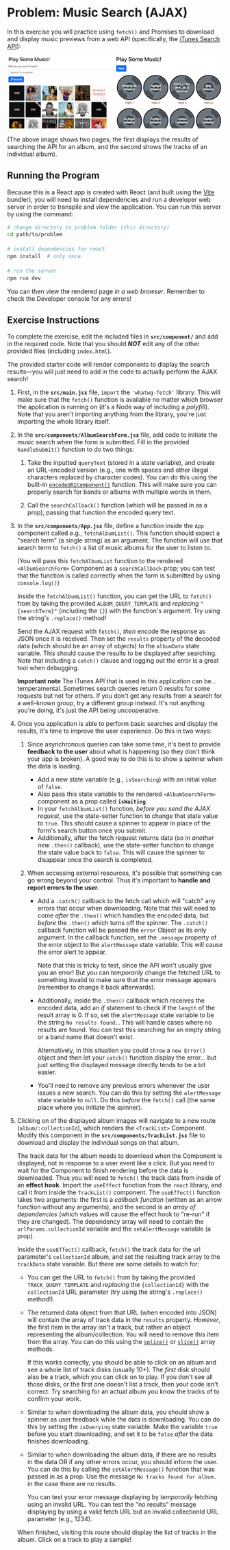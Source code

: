 # Problem: Music Search (AJAX)

In this exercise you will practice using `fetch()` and Promises to download and display music previews from a web API (specifically, the [iTunes Search API](https://affiliate.itunes.apple.com/resources/documentation/itunes-store-web-service-search-api/)):

![Example complete exercise](img/example-solution.png)

(The above image shows two pages; the first displays the results of searching the API for an album, and the second shows the tracks of an individual album).

## Running the Program
Because this is a React app is created with React (and built using the [Vite](https://vitejs.dev/) bundler), you will need to install dependencies and run a developer web server in order to transpile and view the application. You can run this server by using the command:

```bash
# change directory to problem folder (this directory)
cd path/to/problem

# install dependencies for react
npm install  # only once

# run the server
npm run dev
```

You can then view the rendered page _in a web browser_. Remember to check the Developer console for any errors!

## Exercise Instructions
To complete the exercise, edit the included files in **`src/component/`** and add in the required code. Note that you should ___NOT___ edit any of the other provided files (including `index.html`).

The provided starter code will render components to display the search results&mdash;you will just need to add in the code to actually perform the AJAX search!

1. First, in the **`src/main.jsx`** file, `import` the `'whatwg-fetch'` library. This will make sure that the `fetch()` function is available no matter which browser the application is running on (it's a Node way of including a _polyfill_). Note that you aren't importing anything from the library, you're just importing the whole library itself.

2. In the **`src/components/AlbumSearchForm.jsx`** file, add code to initiate the music search when the form is submitted. Fill in the provided `handleSubmit()` function to do two things:

    1. Take the inputted `queryText` (stored in a state variable), and create an URL-encoded version (e.g., one with spaces and other illegal characters replaced by character codes). You can do this using the built-in [`encodeURIComponent()`](https://developer.mozilla.org/en-US/docs/Web/JavaScript/Reference/Global_Objects/encodeURIComponent) function. This will make sure you can properly search for bands or albums with multiple words in them.

    2. Call the `searchCallback()` function (which will be passed in as a prop), passing that function the encoded query text.

3. In the **`src/components/App.jsx`** file, define a function inside the `App` component called e.g., `fetchAlbumList()`. This function should expect a "search term" (a single string) as an argument. The function will use that search term to `fetch()` a list of music albums for the user to listen to.

    (You will pass this `fetchAlbumList` function to the rendered `<AlbumSearchForm>` Component as a `searchCallback` prop; you can test that the function is called correctly when the form is submitted by using `console.log()`)

    Inside the `fetchAlbumList()` function, you can get the URL to `fetch()` from by taking the provided `ALBUM_QUERY_TEMPLATE` and _replacing_ `"{searchTerm}"` (including the `{}`) with the function's argument. Try using the string's `.replace()` method!
    
    Send the AJAX request with `fetch()`, _then_ encode the response as JSON once it is received. Then set the `results` property of the decoded data (which should be an array of objects) to the `albumData` state variable. This should cause the results to be displayed after searching. Note that including a `catch()` clause and logging out the error is a great tool when debugging.

    **Important note** The iTunes API that is used in this application can be... temperamental. Sometimes search queries return 0 results for some requests but not for others. If you don't get any results from a search for a well-known group, try a different group instead. It's not anything you're doing, it's just the API being uncooperative. 

4.  Once you application is able to perform basic searches and display the results, it's time to improve the user experience. Do this in two ways:

    1. Since asynchronous queries can take some time, it's best to provide **feedback to the user** about what is happening (so they don't think your app is broken). A good way to do this is to show a spinner when the data is loading.

        - Add a new state variable (e.g., `isSearching`) with an initial value of `false`. 
        - Also pass this state variable to the rendered `<AlbumSearchForm>` component as a prop called **`isWaiting`**.
        - In your `fetchAlbumList()` function, _before you send the AJAX request_, use the state-setter function to change that state value to `true`. This should cause a spinner to appear in place of the form's search button once you submit.
        - Additionally, after the fetch request returns data (so in *another new* `.then()` callback), use the state-setter function to change the state value back to `false`. This will cause the spinner to disappear once the search is completed.
    
    2. When accessing external resources, it's possible that something can go wrong beyond your control. Thus it's important to **handle and report errors to the user**.

        - Add a `.catch()` callback to the fetch call which will "catch" any errors that occur when downloading. Note that this will need to come _after_ the `.then()` which handles the encoded data, but _before_ the `.then()` which turns off the spinner. The `.catch()` callback function will be passed the `error` Object as its only argument. In the callback function, set the `.message` property of the error object to the `alertMessage` state variable. This will cause the error alert to appear.

            Note that this is tricky to test, since the API won't usually give you an error! But you can _temporarily_ change the fetched URL to something invalid to make sure that the error message appears (remember to change it back afterwards).

        - Additionally, inside the `.then()` callback which receives the encoded data, add an _if_ statement to check if the `length` of the result array is 0. If so, set the `alertMessage` state variable to be the string `No results found.`. This will handle cases where no results are found. You can test this searching for an empty string or a band name that doesn't exist.

            Alternatively, in this situation you could `throw` a `new Error()` object and then let your `catch()` function display the error... but just setting the displayed message directly tends to be a bit easier.

        - You'll need to remove any previous errors whenever the user issues a new search. You can do this by setting the `alertMessage` state variable to `null`. Do this _before_ the `fetch()` call (the same place where you initiate the spinner).

5. Clicking on of the displayed album images will navigate to a new route (`album/:collectionId`), which renders the `<TrackList>` Component. Modify this component in the **`src/components/TrackList.jsx`** file to download and display the individual songs on that album.

    The track data for the album needs to download when the Component is displayed, not in response to a user event like a click. But you need to wait for the Component to finish rendering before the data is downloaded. Thus you will need to `fetch()` the track data from inside of an **effect hook**. Import the `useEffect` function from the `react` library, and call it from inside the `TrackList()` component. The `useEffect()` function takes two arguments: the first is a _callback function_ (written as an arrow function without any arguments), and the second is an _array of dependencies_ (which values will cause the effect hook to "re-run" if they are changed). The dependency array will need to contain the `urlParams.collectionId` variable and the `setAlertMessage` variable (a prop).

    Inside the `useEffect()` callback, `fetch()` the track data for the url parameter's `collectionId` album, and set the resulting track array to the `trackData` state variable. But there are some details to watch for:

    - You can get the URL to `fetch()` from by taking the provided `TRACK_QUERY_TEMPLATE` and _replacing_ the `{collectionId}` with the `collectionId` URL parameter (try using the string's `.replace()` method!).
    - The returned data object from that URL (when encoded into JSON) will contain the array of track data in the `results` property. _However_, the first item in the array isn't a track, but rather an object representing the album/collection. You will need to remove this item from the array. You can do this using the [`splice()`](https://developer.mozilla.org/en-US/docs/Web/JavaScript/Reference/Global_Objects/Array/splice) or [`slice()`](https://developer.mozilla.org/en-US/docs/Web/JavaScript/Reference/Global_Objects/Array/slice) array methods.

        If this works correctly, you should be able to click on an album and see a whole list of track disks (usually 10+). The _first_ disk should also be a track, which you can click on to play. If you don't see all those disks, or the first one doesn't list a track, then your code isn't correct. Try searching for an actual album you know the tracks of to confirm your work.

    - Similar to when downloading the album data, you should show a spinner as user feedback while the data is downloading. You can do this by setting the `isQuerying` state variable. Make the variable `true` before you start downloading, and set it to be `false` _after_ the data finishes downloading.
    - Similar to when downloading the album data, if there are no results in the data OR if any other errors occur, you should inform the user. You can do this by calling the `setAlertMessage()` function that was passed in as a prop. Use the message `No tracks found for album.` in the case there are no results.
    
        You can test your error message displaying by _temporarily_ fetching using an invalid URL. You can test the "no results" message displaying by using a valid fetch URL but an invalid collectionId URL parameter (e.g., 1234).

    When finished, visiting this route should display the list of tracks in the album. Click on a track to play a sample!
